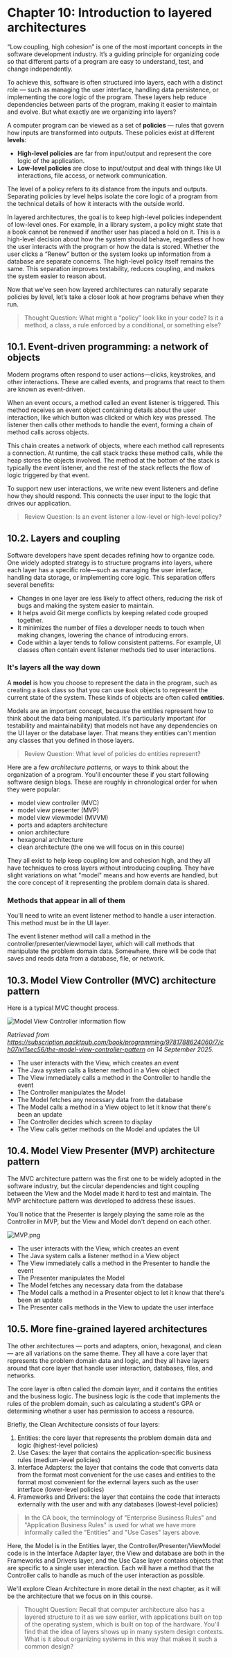 # Chapter 10: Introduction to layered architectures

“Low coupling, high cohesion” is one of the most important concepts in the software development industry. It’s a guiding principle for organizing code so that different parts of a program are easy to understand, test, and change independently.

To achieve this, software is often structured into layers, each with a distinct role — such as managing the user interface, handling data persistence, or implementing the core logic of the program. These layers help reduce dependencies between parts of the program, making it easier to maintain and evolve.
But what exactly are we organizing into layers?

A computer program can be viewed as a set of **policies** — rules that govern how inputs are transformed into outputs. These policies exist at different **levels**:

- **High-level policies** are far from input/output and represent the core logic of the application.
- **Low-level policies** are close to input/output and deal with things like UI interactions, file access, or network communication.

The level of a policy refers to its distance from the inputs and outputs. Separating policies by level helps isolate the core logic of a program from the technical details of how it interacts with the outside world.

In layered architectures, the goal is to keep high-level policies independent of low-level ones. For example, in a library system, a policy might state that a book cannot be renewed if another user has placed a hold on it. This is a high-level decision about how the system should behave, regardless of how the user interacts with the program or how the data is stored. Whether the user clicks a “Renew” button or the system looks up information from a database are separate concerns. The high-level policy itself remains the same. This separation improves testability, reduces coupling, and makes the system easier to reason about.

Now that we’ve seen how layered architectures can naturally separate policies by level, let’s take a closer look at how programs behave when they run.

> Thought Question: What might a “policy” look like in your code? Is it a method, a class, a rule enforced by a conditional, or something else? 

## 10.1. Event-driven programming: a network of objects

Modern programs often respond to user actions—clicks, keystrokes, and other interactions. These are called events, and programs that react to them are known as event-driven.

When an event occurs, a method called an event listener is triggered. This method receives an event object containing details about the user interaction, like which button was clicked or which key was pressed. The listener then calls other methods to handle the event, forming a chain of method calls across objects.

This chain creates a network of objects, where each method call represents a connection. At runtime, the call stack tracks these method calls, while the heap stores the objects involved. The method at the bottom of the stack is typically the event listener, and the rest of the stack reflects the flow of logic triggered by that event.

To support new user interactions, we write new event listeners and define how they should respond. This connects the user input to the logic that drives our application.

> Review Question: Is an event listener a low-level or high-level policy?

## 10.2. Layers and coupling

Software developers have spent decades refining how to organize code. One widely adopted strategy is to structure programs into layers, where each layer has a specific role—such as managing the user interface, handling data storage, or implementing core logic.
This separation offers several benefits:

- Changes in one layer are less likely to affect others, reducing the risk of bugs and making the system easier to maintain.
- It helps avoid Git merge conflicts by keeping related code grouped together.
- It minimizes the number of files a developer needs to touch when making changes, lowering the chance of introducing errors.
- Code within a layer tends to follow consistent patterns. For example, UI classes often contain event listener methods tied to user interactions.

### It's layers all the way down

A **model** is how you choose to represent the data in the program, such as creating a `Book` class so that you can use `Book` objects to represent the current state of the system. These kinds of objects are often called **entities**.

Models are an important concept, because the entities represent how to think about the data being manipulated. It's particularly important (for testability and maintainability) that models not have any dependencies on the UI layer or the database layer. That means they entities can't mention any classes that you defined in those layers.

> Review Question: What level of policies do entities represent?

Here are a few _architecture patterns_, or ways to think about the organization of a program. You'll encounter these if you start following software design blogs. These are roughly in chronological order for when they were popular:

* model view controller (MVC)
* model view presenter (MVP)
* model view viewmodel (MVVM)
* ports and adapters architecture
* onion architecture
* hexagonal architecture
* clean architecture (the one we will focus on in this course)

They all exist to help keep coupling low and cohesion high, and they all have techniques to cross layers without introducing coupling. They have slight variations on what "model" means and how events are handled, but the core concept of it representing the problem domain data is shared.

### Methods that appear in all of them

You'll need to write an event listener method to handle a user interaction. This method must be in the UI layer.

The event listener method will call a method in the controller/presenter/viewmodel layer, which will call methods that manipulate the problem domain data. Somewhere, there will be code that saves and reads data from a database, file, or network. 

## 10.3. Model View Controller (MVC) architecture pattern

Here is a typical MVC thought process. 

![Model View Controller information flow](images/MVCPackt.png)

_Retrieved from https://subscription.packtpub.com/book/programming/9781788624060/7/ch07lvl1sec56/the-model-view-controller-pattern on 14 September 2025._

* The user interacts with the View, which creates an event
* The Java system calls a listener method in a View object
* The View immediately calls a method in the Controller to handle the event
* The Controller manipulates the Model
* The Model fetches any necessary data from the database
* The Model calls a method in a View object to let it know that there's been an update
* The Controller decides which screen to display
* The View calls getter methods on the Model and updates the UI

## 10.4. Model View Presenter (MVP) architecture pattern

The MVC architecture pattern was the first one to be widely adopted in the software industry, but the circular dependencies and tight coupling between the View and the Model made it hard to test and maintain. The MVP architecture pattern was developed to address these issues.

You'll notice that the Presenter is largely playing the same role as the Controller in MVP, but the View and Model don't depend on each other.

![MVP.png](images/MVP.png)

* The user interacts with the View, which creates an event
* The Java system calls a listener method in a View object
* The View immediately calls a method in the Presenter to handle the event
* The Presenter manipulates the Model
* The Model fetches any necessary data from the database
* The Model calls a method in a Presenter object to let it know that there's been an update
* The Presenter calls methods in the View to update the user interface 

## 10.5. More fine-grained layered architectures

The other architectures — ports and adapters, onion, hexagonal, and clean — are all variations on the same theme. They all have a core layer that represents the problem domain data and logic, and they all have layers around that core layer that handle user interaction, databases, files, and networks.

The core layer is often called the _domain_ layer, and it contains the entities and the business logic. The business logic is the code that implements the rules of the problem domain, such as calculating a student's GPA or determining whether a user has permission to access a resource.

Briefly, the Clean Architecture consists of four layers:

1. Entities: the core layer that represents the problem domain data and logic (highest-level policies)
2. Use Cases: the layer that contains the application-specific business rules (medium-level policies)
3. Interface Adapters: the layer that contains the code that converts data from the format most convenient for the use cases and entities to the format most convenient for the external layers such as the user interface (lower-level policies)
4. Frameworks and Drivers: the layer that contains the code that interacts externally with the user and with any databases (lowest-level policies)

> In the CA book, the terminology of "Enterprise Business Rules" and "Application Business Rules" is used for what we have more informally called the "Entities" and "Use Cases" layers above. 

Here, the Model is in the Entities layer, the Controller/Presenter/ViewModel code is in the Interface Adapter layer, the View and database are both in the Frameworks and Drivers layer, and the Use Case layer contains objects that are specific to a single user interaction. Each will have a method that the Controller calls to handle as much of the user interaction as possible.

We'll explore Clean Architecture in more detail in the next chapter, as it will be the architecture that we focus on in this course.

> Thought Question: Recall that computer architecture also has a layered structure to it as we saw earlier, with applications built on top of the operating system, which is built on top of the hardware.
> You'll find that the idea of layers shows up in many system design contexts. What is it about organizing systems in this way that makes it such a common design?